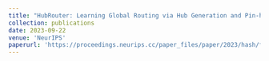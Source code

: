 ```yaml
---
title: "HubRouter: Learning Global Routing via Hub Generation and Pin-hub Connection"
collection: publications
date: 2023-09-22
venue: 'NeurIPS'
paperurl: 'https://proceedings.neurips.cc/paper_files/paper/2023/hash/f7f98663c516fceb582354ee2d9d274d-Abstract-Conference.html'
---
```

